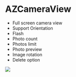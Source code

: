 # AZCameraView

- Full screen camera view
- Support Orientation
- Flash
- Photo count
- Photos limit
- Photo preview
- Image rotation
- Delete option

![](https://github.com/anasamanp/AZCameraView/blob/master/an2.png)
